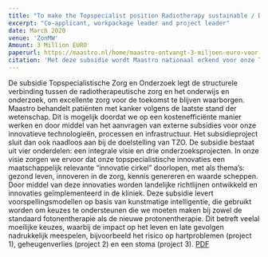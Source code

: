 ```yaml
---
title: "To make the Topspecialist position Radiotherapy sustainable / De Topspecialistische functie Radiotherapie verduurzamen"
excerpt: "Co-applicant, workpackage leader and project leader"
date: March 2020
venue: 'ZonMW'
Amount: 3 Million EURO
paperurl: https://maastro.nl/home/maastro-ontvangt-3-miljoen-euro-voor-topspecialistische-zorg-en-onderzoek/
citation: 'Met deze subsidie wordt Maastro nationaal erkend voor onze Topspecialistische kwaliteit en worden we in staat gesteld zorg, onderwijs en onderzoek duurzaam te verbinden.'
---
```


De subsidie Topspecialistische Zorg en Onderzoek legt de structurele verbinding tussen de radiotherapeutische zorg en het onderwijs en onderzoek, om excellente zorg voor de toekomst te blijven waarborgen. Maastro behandelt patiënten met kanker volgens de laatste stand der wetenschap. Dit is mogelijk doordat we op een kostenefficiënte manier werken en door middel van het aanvragen van externe subsidies voor onze innovatieve technologieën, processen en infrastructuur. Het subsidieproject sluit dan ook naadloos aan bij de doelstelling van TZO. De subsidie bestaat uit vier onderdelen: een integrale visie en drie onderzoeksprojecten. In onze visie zorgen we ervoor dat onze topspecialistische innovaties een maatschappelijk relevante “innovatie cirkel” doorlopen, met als thema’s: gezond leven, innoveren in de zorg, kennis genereren en waarde scheppen. Door middel van deze innovaties worden landelijke richtlijnen ontwikkeld en innovaties geïmplementeerd in de kliniek. Deze subsidie levert voorspellingsmodellen op basis van kunstmatige intelligentie, die gebruikt worden om keuzes te ondersteunen die we moeten maken bij zowel de standaard fotonentherapie als de nieuwe protonentherapie. Dit betreft veelal moeilijke keuzes, waarbij de impact op het leven en late gevolgen nadrukkelijk meespelen, bijvoorbeeld het risico op hartproblemen (project 1), geheugenverlies (project 2) en een stoma (project 3).
[PDF](https://maastro.nl/home/maastro-ontvangt-3-miljoen-euro-voor-topspecialistische-zorg-en-onderzoek/)

